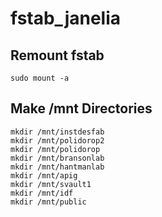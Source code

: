 # fstab_janelia

## Remount fstab

```shell
sudo mount -a
```

## Make /mnt Directories

```shell
mkdir /mnt/instdesfab
mkdir /mnt/polidorop2
mkdir /mnt/polidorop
mkdir /mnt/bransonlab
mkdir /mnt/hantmanlab
mkdir /mnt/apig
mkdir /mnt/svault1
mkdir /mnt/idf
mkdir /mnt/public
```
